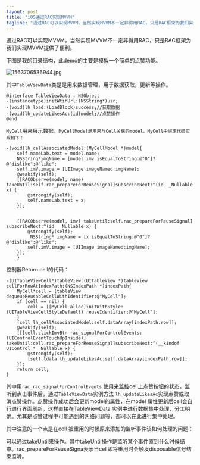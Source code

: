 ```yaml
---
layout: post
title: "iOS通过RAC实现MVVM"
tagline: "通过RAC可以实现MVVM，当然实现MVVM不一定非得用RAC，只是RAC框架为我们实现MVVM提供了便利。"
---
```

通过RAC可以实现MVVM，当然实现MVVM不一定非得用RAC，只是RAC框架为我们实现MVVM提供了便利。

下图是我的目录结构，此demo的主要是模拟一个简单的点赞功能。

![1563706536944.jpg](https://iwait.me/assets/imgs/1563706536944.jpg)

其中`TableViewData`类是是用来数据管理，用于数据获取，更新等操作。

```
@interface TableViewData : NSObject
-(instancetype)initWtihUrl:(NSString*)usr;
-(void)lh_load:(LoadBlock)success;//获取数据
-(void)lh_updateLikesAc:(id)model;//点赞操作
@end
```



`MyCell`用来展示数据，`MyCellModel是用来与Cell关联的model。MyCell中绑定代码实现如下：`

```
-(void)lh_cellAssociatedModel:(MyCellModel *)model{
    self.nameLab.text = model.name;
    NSString*imgName = [model.imv isEqualToString:@"0"]?@"dislike":@"like";
    self.imV.image = [UIImage imageNamed:imgName];
    @weakify(self);
    [[RACObserve(model, name) takeUntil:self.rac_prepareForReuseSignal]subscribeNext:^(id  _Nullable x) {
        @strongify(self);
        self.nameLab.text = x;
    }];


    [[RACObserve(model, imv) takeUntil:self.rac_prepareForReuseSignal] subscribeNext:^(id  _Nullable x) {
        @strongify(self);
         NSString* imgName = [x isEqualToString:@"0"]?@"dislike":@"like";
        self.imV.image = [UIImage imageNamed:imgName];
    }];
    }
```



控制器Return cell的代码：

```
-(UITableViewCell*)tableView:(UITableView *)tableView cellForRowAtIndexPath:(NSIndexPath *)indexPath{
    MyCell*cell = [tableView dequeueReusableCellWithIdentifier:@"MyCell"];
    if (cell == nil) {
        cell = [[MyCell alloc]initWithStyle:(UITableViewCellStyleDefault) reuseIdentifier:@"MyCell"];
    }
    [cell lh_cellAssociatedModel:self.dataArray[indexPath.row]];
    @weakify(self);
    [[[cell.clickImvBtn rac_signalForControlEvents:(UIControlEventTouchUpInside)] takeUntil:cell.rac_prepareForReuseSignal]subscribeNext:^(__kindof UIControl * _Nullable x) {
        @strongify(self);
        [self.tdata lh_updateLikesAc:self.dataArray[indexPath.row]];
    }];
    return cell;
}
```

其中用`rac_rac_signalForControlEvents` 使用来监控cell上点赞按钮的状态，监听到点击事件后，通过`TableViewData`实例方法 `lh_updateLikesAc`实现点赞或取消点赞操作。点赞操作成功后会更新model的属性，在model 属性更新后cell会自行进行界面刷新。这样直接在TableViewData 实例中进行数据集中处理，分工明确。尤其是点赞过程中可能遇到的网络问题等，都可以在此进行集中处理。

其中注意的一个点是在cell 被重用的时候原来添加的监听事件该如何处理的问题：

可以通过takeUntil来操作。其中takeUntil操作是监听某个事件直到什么时候结束。rac_prepareForReuseSigna表示当cell即将重用时会触发disposable信号结束监听。
